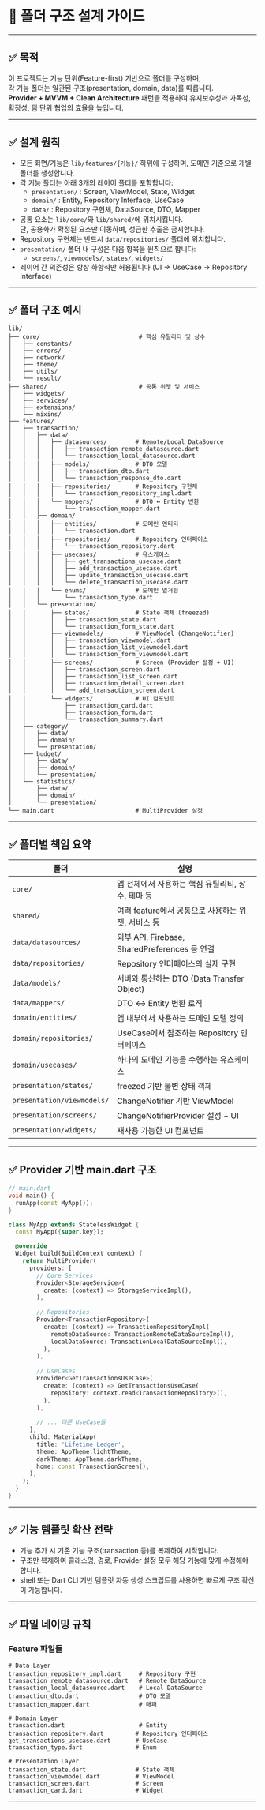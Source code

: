 # 📁 폴더 구조 설계 가이드

---

## ✅ 목적

이 프로젝트는 기능 단위(Feature-first) 기반으로 폴더를 구성하며,  
각 기능 폴더는 일관된 구조(presentation, domain, data)를 따릅니다.  
**Provider + MVVM + Clean Architecture** 패턴을 적용하여 유지보수성과 가독성, 확장성, 팀 단위 협업의 효율을 높입니다.

---

## ✅ 설계 원칙

- 모든 화면/기능은 `lib/features/{기능}/` 하위에 구성하며, 도메인 기준으로 개별 폴더를 생성합니다.
- 각 기능 폴더는 아래 3개의 레이어 폴더를 포함합니다:
    - `presentation/` : Screen, ViewModel, State, Widget
    - `domain/` : Entity, Repository Interface, UseCase
    - `data/` : Repository 구현체, DataSource, DTO, Mapper
- 공통 요소는 `lib/core/`와 `lib/shared/`에 위치시킵니다.  
  단, 공용화가 확정된 요소만 이동하며, 성급한 추출은 금지합니다.
- Repository 구현체는 반드시 `data/repositories/` 폴더에 위치합니다.
- `presentation/` 폴더 내 구성은 다음 항목을 원칙으로 합니다:
    - `screens/`, `viewmodels/`, `states/`, `widgets/`
- 레이어 간 의존성은 항상 하향식만 허용됩니다 (UI → UseCase → Repository Interface)

---

## ✅ 폴더 구조 예시

```
lib/
├── core/                            # 핵심 유틸리티 및 상수
│   ├── constants/
│   ├── errors/
│   ├── network/
│   ├── theme/
│   ├── utils/
│   └── result/
├── shared/                          # 공통 위젯 및 서비스
│   ├── widgets/
│   ├── services/
│   ├── extensions/
│   └── mixins/
├── features/
│   ├── transaction/
│   │   ├── data/
│   │   │   ├── datasources/        # Remote/Local DataSource
│   │   │   │   ├── transaction_remote_datasource.dart
│   │   │   │   └── transaction_local_datasource.dart
│   │   │   ├── models/             # DTO 모델
│   │   │   │   ├── transaction_dto.dart
│   │   │   │   └── transaction_response_dto.dart
│   │   │   ├── repositories/       # Repository 구현체
│   │   │   │   └── transaction_repository_impl.dart
│   │   │   └── mappers/            # DTO ↔ Entity 변환
│   │   │       └── transaction_mapper.dart
│   │   ├── domain/
│   │   │   ├── entities/           # 도메인 엔티티
│   │   │   │   └── transaction.dart
│   │   │   ├── repositories/       # Repository 인터페이스
│   │   │   │   └── transaction_repository.dart
│   │   │   ├── usecases/           # 유스케이스
│   │   │   │   ├── get_transactions_usecase.dart
│   │   │   │   ├── add_transaction_usecase.dart
│   │   │   │   ├── update_transaction_usecase.dart
│   │   │   │   └── delete_transaction_usecase.dart
│   │   │   └── enums/              # 도메인 열거형
│   │   │       └── transaction_type.dart
│   │   └── presentation/
│   │       ├── states/             # State 객체 (freezed)
│   │       │   ├── transaction_state.dart
│   │       │   └── transaction_form_state.dart
│   │       ├── viewmodels/         # ViewModel (ChangeNotifier)
│   │       │   ├── transaction_viewmodel.dart
│   │       │   ├── transaction_list_viewmodel.dart
│   │       │   └── transaction_form_viewmodel.dart
│   │       ├── screens/            # Screen (Provider 설정 + UI)
│   │       │   ├── transaction_screen.dart
│   │       │   ├── transaction_list_screen.dart
│   │       │   ├── transaction_detail_screen.dart
│   │       │   └── add_transaction_screen.dart
│   │       └── widgets/            # UI 컴포넌트
│   │           ├── transaction_card.dart
│   │           ├── transaction_form.dart
│   │           └── transaction_summary.dart
│   ├── category/
│   │   ├── data/
│   │   ├── domain/
│   │   └── presentation/
│   ├── budget/
│   │   ├── data/
│   │   ├── domain/
│   │   └── presentation/
│   └── statistics/
│       ├── data/
│       ├── domain/
│       └── presentation/
└── main.dart                       # MultiProvider 설정
```

---

## ✅ 폴더별 책임 요약

| 폴더                     | 설명                                         |
|------------------------|------------------------------------------|
| `core/`                | 앱 전체에서 사용하는 핵심 유틸리티, 상수, 테마 등           |
| `shared/`              | 여러 feature에서 공통으로 사용하는 위젯, 서비스 등         |
| `data/datasources/`    | 외부 API, Firebase, SharedPreferences 등 연결   |
| `data/repositories/`   | Repository 인터페이스의 실제 구현                   |
| `data/models/`         | 서버와 통신하는 DTO (Data Transfer Object)       |
| `data/mappers/`        | DTO ↔ Entity 변환 로직                        |
| `domain/entities/`     | 앱 내부에서 사용하는 도메인 모델 정의                    |
| `domain/repositories/` | UseCase에서 참조하는 Repository 인터페이스           |
| `domain/usecases/`     | 하나의 도메인 기능을 수행하는 유스케이스                   |
| `presentation/states/` | freezed 기반 불변 상태 객체                       |
| `presentation/viewmodels/` | ChangeNotifier 기반 ViewModel             |
| `presentation/screens/` | ChangeNotifierProvider 설정 + UI           |
| `presentation/widgets/` | 재사용 가능한 UI 컴포넌트                          |

---

## ✅ Provider 기반 main.dart 구조

```dart
// main.dart
void main() {
  runApp(const MyApp());
}

class MyApp extends StatelessWidget {
  const MyApp({super.key});

  @override
  Widget build(BuildContext context) {
    return MultiProvider(
      providers: [
        // Core Services
        Provider<StorageService>(
          create: (context) => StorageServiceImpl(),
        ),
        
        // Repositories
        Provider<TransactionRepository>(
          create: (context) => TransactionRepositoryImpl(
            remoteDataSource: TransactionRemoteDataSourceImpl(),
            localDataSource: TransactionLocalDataSourceImpl(),
          ),
        ),
        
        // UseCases
        Provider<GetTransactionsUseCase>(
          create: (context) => GetTransactionsUseCase(
            repository: context.read<TransactionRepository>(),
          ),
        ),
        
        // ... 다른 UseCase들
      ],
      child: MaterialApp(
        title: 'Lifetime Ledger',
        theme: AppTheme.lightTheme,
        darkTheme: AppTheme.darkTheme,
        home: const TransactionScreen(),
      ),
    );
  }
}
```

---

## ✅ 기능 템플릿 확산 전략

- 기능 추가 시 기존 기능 구조(transaction 등)를 복제하여 시작합니다.
- 구조만 복제하여 클래스명, 경로, Provider 설정 모두 해당 기능에 맞게 수정해야 합니다.
- shell 또는 Dart CLI 기반 템플릿 자동 생성 스크립트를 사용하면 빠르게 구조 확산이 가능합니다.

---

## ✅ 파일 네이밍 규칙

### Feature 파일들
```
# Data Layer
transaction_repository_impl.dart     # Repository 구현
transaction_remote_datasource.dart   # Remote DataSource
transaction_local_datasource.dart    # Local DataSource
transaction_dto.dart                 # DTO 모델
transaction_mapper.dart              # 매퍼

# Domain Layer
transaction.dart                     # Entity
transaction_repository.dart         # Repository 인터페이스
get_transactions_usecase.dart       # UseCase
transaction_type.dart               # Enum

# Presentation Layer
transaction_state.dart              # State 객체
transaction_viewmodel.dart          # ViewModel
transaction_screen.dart             # Screen
transaction_card.dart               # Widget
```

---

